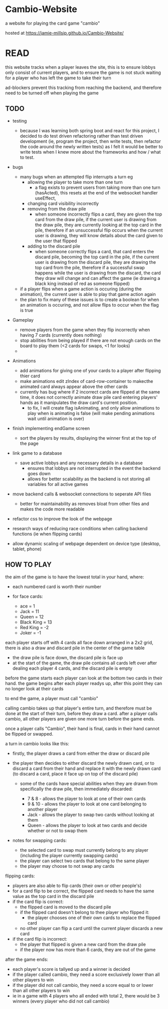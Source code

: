 # Cambio-Website

a website for playing the card game "cambio"

hosted at https://jamie-millsip.github.io/Cambio-Website/

# READ

this website tracks when a player leaves the site, this is to ensure lobbys only consist of current players, and to ensure the game is not stuck waiting for a player who has left the game to take their turn

ad-blockers prevent this tracking from reaching the backend, and therefore need to be turned off when playing the game

## TODO

- testing

  - because I was learning both spring boot and react for this project, I decided to do test driven refactoring rather than test driven development (ie, program the project, then write tests, then refactor the code around the newly written tests) as I felt it would be better to write tests when I knew more about the frameworks and how / what to test.

- bugs

  - many bugs when an attempted flip interrupts a turn eg
    - allowing the player to take more than one turn
      - a flag exists to prevent users from taking more than one turn (hasActed), this resets at the end of the websocket handler useEffect,
    - changing card visibility incorrectly
    - removing from the draw pile
      - when someone incorrectly flips a card, they are given the top card from the draw pile, if the current user is drawing from the draw pile, they are currently looking at the top card in the pile, therefore if an unsuccessful flip occurs when the current user is drawing, they will know details about the card given to the user that flipped
    - adding to the discard pile
      - when someone correctly flips a card, that card enters the discard pile, becoming the top card in the pile, if the current user is drawing from the discard pile, they are drawing the top card from the pile, therefore if a successful swap happens while the user is drawing from the discard, the card they draw will change and can affect the game (ie drawing a black king instead of red as someone flipped)
  - if a player flips when a game action is occuring (during the animation), the current user is able to play that game action again
  - the plan to fix many of these issues is to create a boolean for when an animation is occuring, and not allow flips to occur when the flag is true

- Gameplay

  - remove players from the game when they flip incorrectly when having 7 cards (currently does nothing)
  - stop abilities from being played if there are not enough cards on the board to play them (<2 cards for swaps, <1 for looks)
  -

- Animations

  - add animations for giving one of your cards to a player after flipping thier card
  - make animations edit zIndex of card-row-container to makecthe animated card always appear above the other cards
  - currently has bug where if 2 incorrect cards are flipped at the same time, it does not correctly animate draw pile card entering players' hands as it manipulates the draw card's current position.
    - to fix, I will create flag isAnimating, and only allow animations to play when is animating is false (will make pending animations wait until animation is over)

- finish implementing endGame screen

  - sort the players by results, displaying the winner first at the top of the page

- link game to a database

  - save active lobbys and any necessary details in a database
    - ensures that lobbys are not interrupted in the event the backend goes down
    - allows for better scalability as the backend is not storing all variables for all active games

- move backend calls & websocket connections to seperate API files

  - better for maintainability as removes bloat from other files and makes the code more readable

- refactor css to improve the look of the webpage

- research ways of reducing race conditions when calling backend functions (ie when flipping cards)
- allow dynamic scaling of webpage dependent on device type (desktop, tablet, phone)

## HOW TO PLAY

the aim of the game is to have the lowest total in your hand, where:

- each numbered card is worth their number
- for face cards:

  - ace = 1
  - Jack = 11
  - Queen = 12
  - Black King = 13
  - Red King = -2
  - Joker = -1

each player starts off with 4 cards all face down arranged in a 2x2 grid, there is also a draw and discard pile in the center of the game table

- the draw pile is face down, the discard pile is face up
- at the start of the game, the draw pile contains all cards left over after dealing each player 4 cards, and the discard pile is empty

before the game starts each player can look at the bottom two cards in their hand.
the game begins after each player readys up, after this point they can no longer look at their cards

to end the game, a player must call "cambio"

calling cambio takes up that player's entire turn, and therefore must be done at the start of their turn, before they draw a card. after a player calls cambio, all other players are given one more turn before the game ends.

once a player calls "Cambio", their hand is final, cards in their hand cannot be flipped or swapped.

a turn in cambio looks like this:

- firstly, the player draws a card from either the draw or discard pile
- the player then decides to either discard the newly drawn card, or to discard a card from their hand and replace it with the newly drawn card (to discard a card, place it face up on top of the discard pile)

  - some of the cards have special abilities when they are drawn from specifically the draw pile, then immediately discarded:

    - 7 & 8 - allows the player to look at one of their own cards
    - 9 & 10 - allows the player to look at one card belonging to another player
    - Jack - allows the player to swap two cards without looking at them
    - Queen - allows the player to look at two cards and decide whether or not to swap them

- notes for swapping cards:

  - the selected card to swap must currently belong to any player (including the player currently swapping cards)
  - the player can select two cards that belong to the same player
  - the player may choose to not swap any cards

flipping cards:

- players are also able to flip cards (their own or other people's)
- for a card flip to be correct, the flipped card needs to have the same value as the top card in the discard pile
- if the card flip is correct:
  - the flipped card is moved to the discard pile
  - if the flipped card doesn't belong to thee player who flipped it:
    - the player chooses one of their own cards to replace the flipped card
  - no other player can flip a card until the current player discards a new card
- if the card flip is incorrect:
  - the player that flipped is given a new card from the draw pile
  - if the player now has more than 6 cards, they are out of the game

after the game ends:

- each player's score is tallyed up and a winner is decided
- if the player called cambio, they need a score exclusively lower than all other players to win
- if the player did not call cambio, they need a score equal to or lower than all other players to win
- ie in a game with 4 players who all ended with total 2, there would be 3 winners (every player who did not call cambio)
